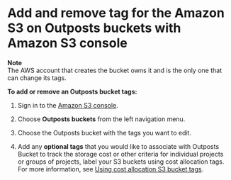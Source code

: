 # Add and remove tag for the Amazon S3 on Outposts buckets with Amazon S3 console<a name="s3-outposts-add-bucket-tags"></a>

**Note**  
The AWS account that creates the bucket owns it and is the only one that can change its tags\.

**To add or remove an Outposts bucket tags:**

1. Sign in to the [Amazon S3 console](https://console.aws.amazon.com/s3)\.

1. Choose **Outposts buckets** from the left navigation menu\.

1. Choose the Outposts bucket with the tags you want to edit\.

1. Add any **optional tags** that you would like to associate with Outposts Bucket to track the storage cost or other criteria for individual projects or groups of projects, label your S3 buckets using cost allocation tags\. For more information, see [Using cost allocation S3 bucket tags](CostAllocTagging.md)\.